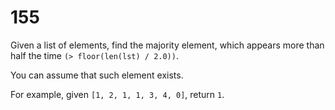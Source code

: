 [_metadata_:number]:-      "155"
[_metadata_:difficulty]:-  "Medium"
[_metadata_:asker]:-       "MongoDB"
[_metadata_:tags]:-        "list frequency"

# 155

Given a list of elements, find the majority element, which appears more than half the time `(> floor(len(lst) / 2.0))`.

You can assume that such element exists.

For example, given `[1, 2, 1, 1, 3, 4, 0]`, return `1`.
